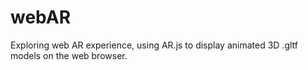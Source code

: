# webAR
Exploring web AR experience, using AR.js to display animated 3D .gltf models on the web browser.
